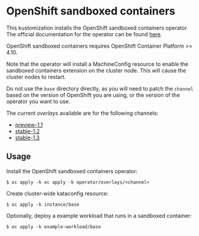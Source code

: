 # OpenShift sandboxed containers

This kustomization installs the OpenShift sandboxed containers operator. The official documentation for the operator can be found [here](https://docs.openshift.com/container-platform/4.10/sandboxed_containers/understanding-sandboxed-containers.html).

OpenShift sandboxed containers requires OpenShift Container Platform >= 4.10.

Note that the operator will install a MachineConfig resource to enable the sandboxed containers extension on the cluster node. This will cause the cluster nodes to restart.

Do not use the `base` directory directly, as you will need to patch the `channel` based on the version of OpenShift you are using, or the version of the operator you want to use.

The current *overlays* available are for the following channels:

* [preview-1.1](operator/overlays/preview-1.1)
* [stable-1.2](operator/overlays/stable-1.2)
* [stable-1.3](operator/overlays/stable-1.3)

## Usage

Install the OpenShift sandboxed containers operator:

```
$ oc apply -k oc apply -k operator/overlays/<channel>
```

Create cluster-wide kataconfig resource:

```
$ oc apply -k instance/base
```

Optionally, deploy a example workload that runs in a sandboxed container:

```
$ oc apply -k example-workload/base
```
